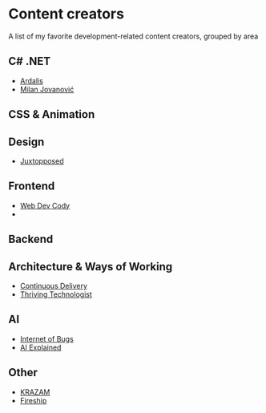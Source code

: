 # Content creators
A list of my favorite development-related content creators, grouped by area

## C# .NET
- [Ardalis](https://www.youtube.com/@Ardalis)
- [Milan Jovanović](https://www.youtube.com/@MilanJovanovicTech)

## CSS & Animation

## Design
- [Juxtopposed](https://www.youtube.com/@juxtopposed)

## Frontend
- [Web Dev Cody](https://www.youtube.com/@WebDevCody)
- 

## Backend

## Architecture & Ways of Working
- [Continuous Delivery](https://www.youtube.com/@ContinuousDelivery)
- [Thriving Technologist](https://www.youtube.com/@HealthyDev)

## AI
- [Internet of Bugs](https://www.youtube.com/@InternetOfBugs)
- [AI Explained](https://www.youtube.com/@aiexplained-official)

## Other
- [KRAZAM](https://www.youtube.com/@KRAZAM)
- [Fireship](https://www.youtube.com/@Fireship)
